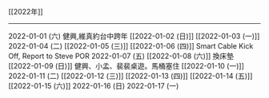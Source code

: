 [[2022年]]

---

2022-01-01 (六) 健興,維真約台中跨年
[[2022-01-02 (日)]]
[[2022-01-03 (一)]]
2022-01-04 (二)
[[2022-01-05 (三)]]
[[2022-01-06 (四)]] Smart Cable Kick Off, Report to Steve POR
2022-01-07 (五)
[[2022-01-08 (六)]] 換床墊
[[2022-01-09 (日)]] 健興、小孟、裴裴桌遊。馬桶塞住
[[2022-01-10 (一)]]
2022-01-11 (二)
[[2022-01-12 (三)]]
[[2022-01-13 (四)]]
[[2022-01-14 (五)]]
[[2022-01-15 (六)]]
2022-01-16 (日)
2022-01-17 (一)

